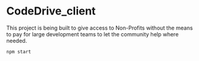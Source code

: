 # CodeDrive_client
This project is being built to give access to Non-Profits without the means to pay for large development teams to let the community help where needed.

```
npm start
```
